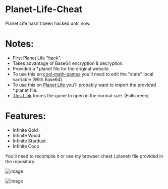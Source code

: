 # Planet-Life-Cheat
Planet Life hasn't been hacked until now.

# Notes:
- First Planet Life "hack".
- Takes advantage of Base64 encryption & decryption.
- Provided a *.planet file for the original website.
- To use this on [cool-math-games](https://coolmathgames.com) you'll need to edit the "state" local varriable (With Base64).
- To use this on [Planet Life](https://www.planetlife.space/play) you'll probably want to import the provided *.planet file.
- [This Link](//www.coolmathgames.com/sites/default/files/public_games/39874/) forces the game to open in the normal size. (Fullscreen)


# Features:
- Infinite Gold
- Infinite Wood
- Infinite Stardust
- Infinite Coco


You'll need to recompile it or use my browser cheat (.planet) file provided in the repository.

![image](https://user-images.githubusercontent.com/78656905/138370958-50497b46-d567-4b14-b22f-97b80a65c3eb.png)

![image](https://user-images.githubusercontent.com/78656905/138371249-541e0cfa-dcd8-4ebe-b387-a14c94c96d66.png)
